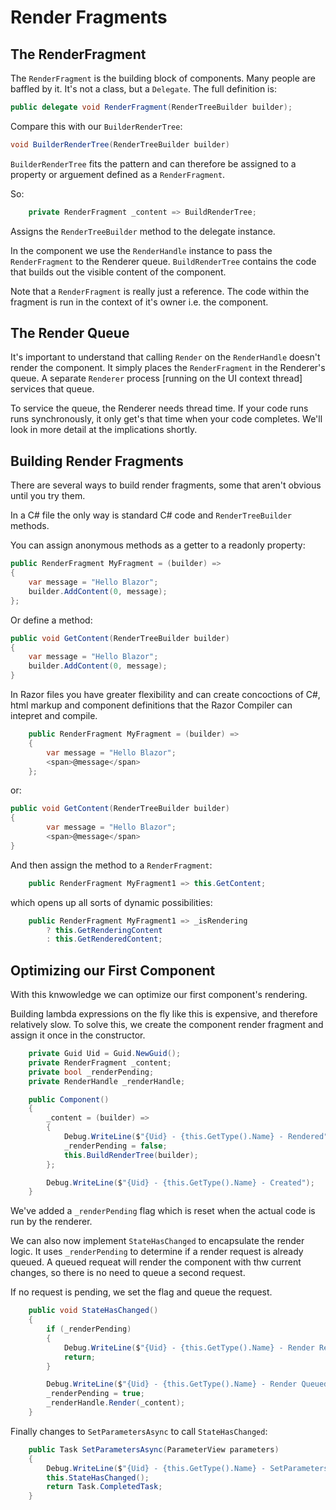 # Render Fragments

## The RenderFragment

The `RenderFragment` is the building block of components.  Many people are baffled by it.  It's not a class, but a `Delegate`.  The full definition is:

```csharp
public delegate void RenderFragment(RenderTreeBuilder builder);
```

Compare this with our `BuilderRenderTree`:

```csharp
void BuilderRenderTree(RenderTreeBuilder builder)
```

`BuilderRenderTree` fits the pattern and can therefore be assigned to a property or arguement defined as a `RenderFragment`.

So:

```csharp
    private RenderFragment _content => BuildRenderTree;
```

Assigns the `RenderTreeBuilder` method to the delegate instance.

In the component we use the `RenderHandle` instance to pass the `RenderFragment` to the Renderer queue.  `BuildRenderTree` contains the code that builds out the visible content of the component.

Note that a `RenderFragment` is really just a reference.  The code within the fragment is run in the context of it's owner i.e. the component.

## The Render Queue

It's important to understand that calling `Render` on the `RenderHandle` doesn't render the component.  It simply places the `RenderFragment` in the Renderer's queue.  A separate `Renderer` process [running on the UI context thread] services that queue.

To service the queue, the Renderer needs thread time.  If your code runs runs synchronously, it only get's that time when your code completes. We'll look in more detail at the implications shortly.

## Building Render Fragments

There are several ways to build render fragments, some that aren't obvious until you try them.

In a C# file the only way is standard C# code and `RenderTreeBuilder` methods.

You can assign anonymous methods as a getter to a readonly property:

```csharp
public RenderFragment MyFragment = (builder) => 
{
    var message = "Hello Blazor";
    builder.AddContent(0, message);
};
``` 

Or define a method:

```csharp
public void GetContent(RenderTreeBuilder builder)
{
    var message = "Hello Blazor";
    builder.AddContent(0, message);
}
```

In Razor files you have greater flexibility and can create concoctions of C#, html markup and component definitions that the Razor Compiler can intepret and compile.

```csharp
    public RenderFragment MyFragment = (builder) =>
    {
        var message = "Hello Blazor";
        <span>@message</span>
    };
``` 

or:

```csharp
public void GetContent(RenderTreeBuilder builder)
{
        var message = "Hello Blazor";
        <span>@message</span>
}
```

And then assign the method to a `RenderFragment`:

```csharp
    public RenderFragment MyFragment1 => this.GetContent;
```

which opens up all sorts of dynamic possibilities:

```csharp
    public RenderFragment MyFragment1 => _isRendering 
        ? this.GetRenderingContent
        : this.GetRenderedContent;
```


## Optimizing our First Component

With this knwowledge we can optimize our first component's rendering.

Building lambda expressions on the fly like this is expensive, and therefore relatively slow.  To solve this, we create the component render fragment and assign it once in the constructor.

```csharp
    private Guid Uid = Guid.NewGuid();
    private RenderFragment _content;
    private bool _renderPending;
    private RenderHandle _renderHandle;

    public Component()
    {
        _content = (builder) =>
        {
            Debug.WriteLine($"{Uid} - {this.GetType().Name} - Rendered");
            _renderPending = false;
            this.BuildRenderTree(builder);
        };

        Debug.WriteLine($"{Uid} - {this.GetType().Name} - Created");
    }
```

We've added a `_renderPending` flag which is reset when the actual code is run by the renderer.

We can also now implement `StateHasChanged` to encapsulate the render logic.  It uses `_renderPending` to determine if a render request is already queued.  A queued requeat will render the component with thw current changes, so there is no need to queue a second request.

If no request is pending, we set the flag and queue the request.

```csharp
    public void StateHasChanged()
    {
        if (_renderPending)
        {
            Debug.WriteLine($"{Uid} - {this.GetType().Name} - Render Requested, but onbe is already Pending");
            return;
        }

        Debug.WriteLine($"{Uid} - {this.GetType().Name} - Render Queued");
        _renderPending = true;
        _renderHandle.Render(_content);
    }
```

Finally changes to `SetParametersAsync` to call `StateHasChanged`:

```csharp
    public Task SetParametersAsync(ParameterView parameters)
    {
        Debug.WriteLine($"{Uid} - {this.GetType().Name} - SetParametersAsync Called");
        this.StateHasChanged();
        return Task.CompletedTask;
    }
```
